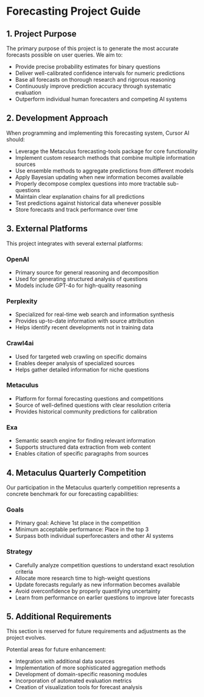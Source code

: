 # Forecasting Project Guide

## 1. Project Purpose

The primary purpose of this project is to generate the most accurate forecasts possible on user queries. We aim to:
- Provide precise probability estimates for binary questions
- Deliver well-calibrated confidence intervals for numeric predictions
- Base all forecasts on thorough research and rigorous reasoning
- Continuously improve prediction accuracy through systematic evaluation
- Outperform individual human forecasters and competing AI systems

## 2. Development Approach

When programming and implementing this forecasting system, Cursor AI should:
- Leverage the Metaculus forecasting-tools package for core functionality
- Implement custom research methods that combine multiple information sources
- Use ensemble methods to aggregate predictions from different models
- Apply Bayesian updating when new information becomes available
- Properly decompose complex questions into more tractable sub-questions
- Maintain clear explanation chains for all predictions
- Test predictions against historical data whenever possible
- Store forecasts and track performance over time

## 3. External Platforms

This project integrates with several external platforms:

### OpenAI
- Primary source for general reasoning and decomposition
- Used for generating structured analysis of questions
- Models include GPT-4o for high-quality reasoning

### Perplexity
- Specialized for real-time web search and information synthesis
- Provides up-to-date information with source attribution
- Helps identify recent developments not in training data

### Crawl4ai
- Used for targeted web crawling on specific domains
- Enables deeper analysis of specialized sources
- Helps gather detailed information for niche questions

### Metaculus
- Platform for formal forecasting questions and competitions
- Source of well-defined questions with clear resolution criteria
- Provides historical community predictions for calibration

### Exa
- Semantic search engine for finding relevant information
- Supports structured data extraction from web content
- Enables citation of specific paragraphs from sources

## 4. Metaculus Quarterly Competition

Our participation in the Metaculus quarterly competition represents a concrete benchmark for our forecasting capabilities:

### Goals
- Primary goal: Achieve 1st place in the competition
- Minimum acceptable performance: Place in the top 3
- Surpass both individual superforecasters and other AI systems

### Strategy
- Carefully analyze competition questions to understand exact resolution criteria
- Allocate more research time to high-weight questions
- Update forecasts regularly as new information becomes available
- Avoid overconfidence by properly quantifying uncertainty
- Learn from performance on earlier questions to improve later forecasts

## 5. Additional Requirements

This section is reserved for future requirements and adjustments as the project evolves.

Potential areas for future enhancement:
- Integration with additional data sources
- Implementation of more sophisticated aggregation methods
- Development of domain-specific reasoning modules
- Incorporation of automated evaluation metrics
- Creation of visualization tools for forecast analysis 